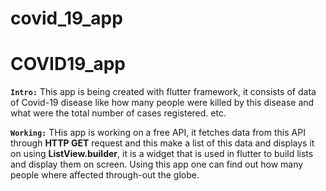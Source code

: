 # covid_19_app

# COVID19_app

**`Intro:`**
This app is being created with flutter framework, it consists of data of Covid-19 disease like how many people were killed by this disease and what were the total number of cases registered. etc.

**`Working:`**
THis app is working on a free API, it fetches data from this API through **HTTP GET** request and this make a list of this data and displays it on using **ListView.builder**, it is a widget that is used in flutter to build lists and display them on screen.
Using this app one can find out how many people where affected through-out the globe.
